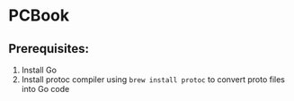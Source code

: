 # PCBook

## Prerequisites:
1. Install Go 
2. Install protoc compiler using `brew install protoc` to convert proto files into Go code